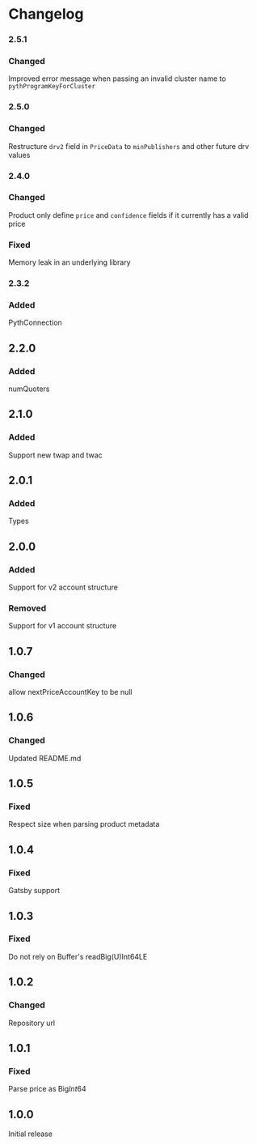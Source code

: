 # Changelog

### 2.5.1

### Changed

Improved error message when passing an invalid cluster name to `pythProgramKeyForCluster`

### 2.5.0

### Changed

Restructure `drv2` field in `PriceData` to `minPublishers` and other future drv values

### 2.4.0

### Changed

Product only define `price` and `confidence` fields if it currently has a valid price

### Fixed

Memory leak in an underlying library

### 2.3.2

### Added

PythConnection 

## 2.2.0

### Added

numQuoters

## 2.1.0

### Added

Support new twap and twac

## 2.0.1

### Added

Types

## 2.0.0

### Added

Support for v2 account structure

### Removed

Support for v1 account structure

## 1.0.7

### Changed

allow nextPriceAccountKey to be null

## 1.0.6

### Changed

Updated README.md

## 1.0.5

### Fixed

Respect size when parsing product metadata

## 1.0.4

### Fixed

Gatsby support

## 1.0.3

### Fixed

Do not rely on Buffer's readBig(U)Int64LE

## 1.0.2

### Changed

Repository url

## 1.0.1

### Fixed

Parse price as Big*Int*64

## 1.0.0

Initial release
